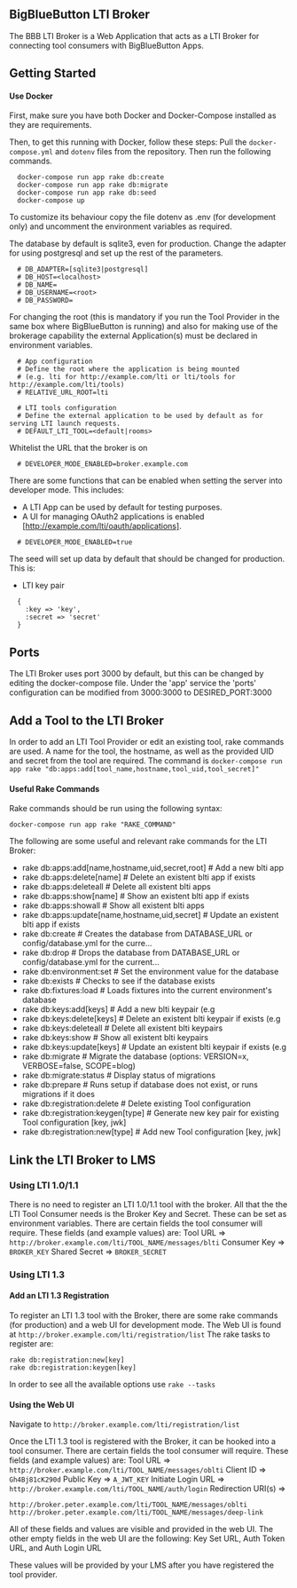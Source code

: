## BigBlueButton LTI Broker
The BBB LTI Broker is a Web Application that acts as a LTI Broker for connecting tool consumers with BigBlueButton Apps. 

## Getting Started
#### Use Docker
First, make sure you have both Docker and Docker-Compose installed as they are requirements.

Then, to get this running with Docker, follow these steps:
Pull the ```docker-compose.yml``` and ```dotenv``` files from the repository. Then run the following commands.
```
  docker-compose run app rake db:create
  docker-compose run app rake db:migrate
  docker-compose run app rake db:seed
  docker-compose up
```
To customize its behaviour copy the file dotenv as .env (for development only) and uncomment the environment variables as required.

The database by default is sqlite3, even for production. Change the adapter for using postgresql and set up the rest of the parameters.

```
  # DB_ADAPTER=[sqlite3|postgresql]
  # DB_HOST=<localhost>
  # DB_NAME=
  # DB_USERNAME=<root>
  # DB_PASSWORD=
```

For changing the root (this is mandatory if you run the Tool Provider in the same box where BigBlueButton is running) and also
for making use of the brokerage capability the external Application(s) must be declared in environment variables.

```
  # App configuration
  # Define the root where the application is being mounted
  # (e.g. lti for http://example.com/lti or lti/tools for http://example.com/lti/tools)
  # RELATIVE_URL_ROOT=lti

  # LTI tools configuration
  # Define the external application to be used by default as for serving LTI launch requests.
  # DEFAULT_LTI_TOOL=<default|rooms>
```

Whitelist the URL that the broker is on

```
  # DEVELOPER_MODE_ENABLED=broker.example.com
```

There are some functions that can be enabled when setting the server into developer mode.
This includes:
  - A LTI App can be used by default for testing purposes.
  - A UI for managing OAuth2 applications is enabled [http://example.com/lti/oauth/applications].

```
  # DEVELOPER_MODE_ENABLED=true
```

The seed will set up data by default that should be changed for production. This is:
  - LTI key pair
```
  {
    :key => 'key',
    :secret => 'secret'
  }
```

## Ports
The LTI Broker uses port 3000 by default, but this can be changed by editing the docker-compose file.
Under the 'app' service the 'ports' configuration can be modified from 3000:3000 to DESIRED_PORT:3000

## Add a Tool to the LTI Broker
In order to add an LTI Tool Provider or edit an existing tool, rake commands are used.
A name for the tool, the hostname, as well as the provided UID and secret from the tool are required.
The command is ```docker-compose run app rake "db:apps:add[tool_name,hostname,tool_uid,tool_secret]"```

#### Useful Rake Commands
Rake commands should be run using the following syntax:
```
docker-compose run app rake "RAKE_COMMAND"
```
The following are some useful and relevant rake commands for the LTI Broker:
* rake db:apps:add[name,hostname,uid,secret,root]  # Add a new blti app
* rake db:apps:delete[name]                        # Delete an existent blti app if exists
* rake db:apps:deleteall                           # Delete all existent blti apps
* rake db:apps:show[name]                          # Show an existent blti app if exists
* rake db:apps:showall                             # Show all existent blti apps
* rake db:apps:update[name,hostname,uid,secret]    # Update an existent blti app if exists
* rake db:create                                   # Creates the database from DATABASE_URL or config/database.yml for the curre...
* rake db:drop                                     # Drops the database from DATABASE_URL or config/database.yml for the current...
* rake db:environment:set                          # Set the environment value for the database
* rake db:exists                                   # Checks to see if the database exists
* rake db:fixtures:load                            # Loads fixtures into the current environment's database
* rake db:keys:add[keys]                           # Add a new blti keypair (e.g
* rake db:keys:delete[keys]                        # Delete an existent blti keypair if exists (e.g
* rake db:keys:deleteall                           # Delete all existent blti keypairs
* rake db:keys:show                                # Show all existent blti keypairs
* rake db:keys:update[keys]                        # Update an existent blti keypair if exists (e.g
* rake db:migrate                                  # Migrate the database (options: VERSION=x, VERBOSE=false, SCOPE=blog)
* rake db:migrate:status                           # Display status of migrations
* rake db:prepare                                  # Runs setup if database does not exist, or runs migrations if it does
* rake db:registration:delete                      # Delete existing Tool configuration
* rake db:registration:keygen[type]                # Generate new key pair for existing Tool configuration [key, jwk]
* rake db:registration:new[type]                   # Add new Tool configuration [key, jwk]


## Link the LTI Broker to LMS

### Using LTI 1.0/1.1
There is no need to register an LTI 1.0/1.1 tool with the broker. All that the the LTI Tool Consumer needs is the Broker Key and Secret. These can be set as environment variables. 
There are certain fields the tool consumer will require. These fields (and example values) are:
Tool URL => ```http://broker.example.com/lti/TOOL_NAME/messages/blti```
Consumer Key => ```BROKER_KEY```
Shared Secret => ```BROKER_SECRET```

### Using LTI 1.3
#### Add an LTI 1.3 Registration
To register an LTI 1.3 tool with the Broker, there are some rake commands (for production) and a web UI for development mode.
The Web UI is found at ```http://broker.example.com/lti/registration/list```
The rake tasks to register are: 
```
rake db:registration:new[key]
rake db:registration:keygen[key]
```
In order to see all the available options use ```rake --tasks```

#### Using the Web UI
Navigate to ```http://broker.example.com/lti/registration/list```


Once the LTI 1.3 tool is registered with the Broker, it can be hooked into a tool consumer.
There are certain fields the tool consumer will require. These fields (and example values) are:
Tool URL => ```http://broker.example.com/lti/TOOL_NAME/messages/oblti```
Client ID => ```Gh4Bj81cK290d```
Public Key => ```A_JWT_KEY```
Initiate Login URL => ```http://broker.example.com/lti/TOOL_NAME/auth/login```
Redirection URI(s) => 
```
http://broker.peter.example.com/lti/TOOL_NAME/messages/oblti
http://broker.peter.example.com/lti/TOOL_NAME/messages/deep-link
```

All of these fields and values are visible and provided in the web UI.
The other empty fields in the web UI are the following: Key Set URL, Auth Token URL, and Auth Login URL

These values will be provided by your LMS after you have registered the tool provider.

